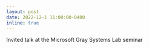 ```yaml
---
layout: post
date: 2022-12-1 11:00:00-0400
inline: true
---
```

Invited talk at the Microsoft Gray Systems Lab seminar